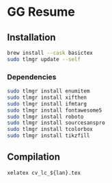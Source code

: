 # GG Resume

## Installation

```sh
brew install --cask basictex
sudo tlmgr update --self
```

### Dependencies

```sh
sudo tlmgr install enumitem
sudo tlmgr install xifthen
sudo tlmgr install ifmtarg
sudo tlmgr install fontawesome5
sudo tlmgr install roboto
sudo tlmgr install sourcesanspro
sudo tlmgr install tcolorbox
sudo tlmgr install tikzfill
```

## Compilation

```
xelatex cv_lc_${lan}.tex
```
